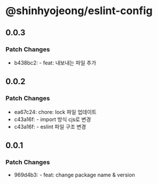 # @shinhyojeong/eslint-config

## 0.0.3

### Patch Changes

- b438bc2: - feat: 내보내는 파일 추가

## 0.0.2

### Patch Changes

- ea67c24: chore: lock 파일 업데이트
- c43a16f: - import 방식 cjs로 변경
- c43a16f: - eslint 파일 구조 변경

## 0.0.1

### Patch Changes

- 969d4b3: - feat: change package name & version

